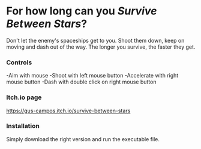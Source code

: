 # For how long can you *Survive Between Stars*?

Don't let the enemy's spaceships get to you.
Shoot them down, keep on moving and dash out of the way.
The longer you survive, the faster they get.

### Controls

-Aim with mouse
-Shoot with left mouse button
-Accelerate with right mouse button
-Dash with double click on right mouse button

### Itch.io page

https://gus-campos.itch.io/survive-between-stars

### Installation

Simply download the right version and run the executable file.
